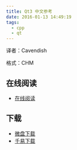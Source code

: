 ```yaml
---
title: Qt3 中文参考
date: 2016-01-13 14:49:19
tags:
  - cpp
  - qt
---
```


译者：Cavendish

格式：CHM

<!--more-->

## 在线阅读 ##

+ [在线阅读](http://www.kuqin.com/qtdocument/)

## 下载 ##

+ [微盘下载](http://vdisk.weibo.com/s/aADaW4YRF0sGA)
+ [千易下载](http://1000eb.com/1ijaq)